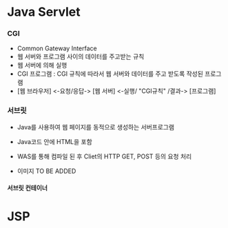 # Java Servlet

### CGI
 * Common Gateway Interface
 * 웹 서버와 프로그램 사이의 데이터를 주고받는 규칙
 * 웹 서버에 의해 실행
 * CGI 프로그램 : CGI 규칙에 따라서 웹 서버와 데이터를 주고 받도록 작성된 프로그램
 * [웹 브라우저] <-요청/응답-> [웹 서버] <-실행/ "CGI규칙" /결과-> [프로그램]

### 서브릿
 * Java를 사용하여 웹 페이지를 동적으로 생성하는 서버프로그램
 * Java코드 안에 HTML을 포함
 * WAS를 통해 컴파일 된 후 Cliet의 HTTP GET, POST 등의 요청 처리
 
 * 이미지 TO BE ADDED

 #### 서브릿 컨테이너



# JSP
